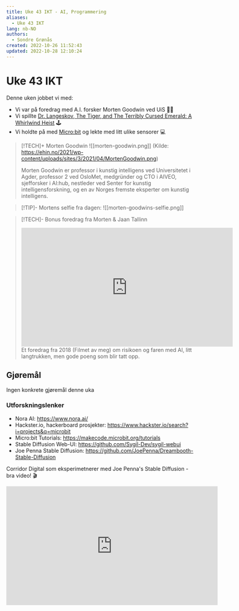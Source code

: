 ```yaml
---
title: Uke 43 IKT - AI, Programmering
aliases: 
  - Uke 43 IKT
lang: nb-NO
authors:
  - Sondre Grønås
created: 2022-10-26 11:52:43
updated: 2022-10-28 12:10:24
---
```

# Uke 43 IKT
Denne uken jobbet vi med:
- Vi var på foredrag med A.I. forsker Morten Goodwin ved UiS 👨‍🏫
- Vi spillte [Dr. Langeskov, The Tiger, and The Terribly Cursed Emerald: A Whirlwind Heist](https://spill.iktim.no/Dr.-Langeskov,-The-Tiger,-and-The-Terribly-Cursed-Emerald-A-Whirlwind-Heist) 🕹
- Vi holdte på med [Micro:bit](https://makecode.microbit.org/tutorials) og lekte med litt ulike sensorer 💻

> [!TECH]+ Morten Goodwin
> ![[morten-goodwin.png]]
> (Kilde: https://ehin.no/2021/wp-content/uploads/sites/3/2021/04/MortenGoodwin.png)
> 
> Morten Goodwin er professor i kunstig intelligens ved Universitetet i Agder, professor 2 ved OsloMet, medgründer og CTO i AIVEO, sjefforsker i AI:hub, nestleder ved Senter for kunstig intelligensforskning, og en av Norges fremste eksperter om kunstig intelligens.

> [!TIP]- Mortens selfie fra dagen:
> ![[morten-goodwins-selfie.png]]

> [!TECH]- Bonus foredrag fra Morten & Jaan Tallinn
> <iframe width="560" height="315" src="https://www.youtube.com/embed/mpGDlN0mT60" title="YouTube video player" frameborder="0" allow="accelerometer; autoplay; clipboard-write; encrypted-media; gyroscope; picture-in-picture" allowfullscreen></iframe>
> Et foredrag fra 2018 (Filmet av meg) om risikoen og faren med AI, litt langtrukken, men gode poeng som blir tatt opp.

## Gjøremål
Ingen konkrete gjøremål denne uka

### Utforskningslenker
- Nora AI: https://www.nora.ai/
- Hackster.io, hackerboard prosjekter: https://www.hackster.io/search?i=projects&q=microbit
- Micro:bit Tutorials: https://makecode.microbit.org/tutorials
- Stable Diffusion Web-UI: https://github.com/Sygil-Dev/sygil-webui
- Joe Penna Stable Diffusion: https://github.com/JoePenna/Dreambooth-Stable-Diffusion

Corridor Digital som eksperimetnerer med Joe Penna's Stable Diffusion - bra video! 🎬
<iframe width="560" height="315" src="https://www.youtube.com/embed/W4Mcuh38wyM" title="YouTube video player" frameborder="0" allow="accelerometer; autoplay; clipboard-write; encrypted-media; gyroscope; picture-in-picture" allowfullscreen></iframe>